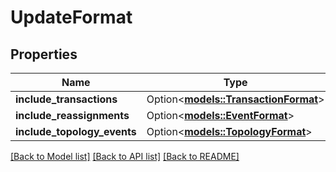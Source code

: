 # UpdateFormat

## Properties

Name | Type | Description | Notes
------------ | ------------- | ------------- | -------------
**include_transactions** | Option<[**models::TransactionFormat**](TransactionFormat.md)> |  | [optional]
**include_reassignments** | Option<[**models::EventFormat**](EventFormat.md)> |  | [optional]
**include_topology_events** | Option<[**models::TopologyFormat**](TopologyFormat.md)> |  | [optional]

[[Back to Model list]](../README.md#documentation-for-models) [[Back to API list]](../README.md#documentation-for-api-endpoints) [[Back to README]](../README.md)


